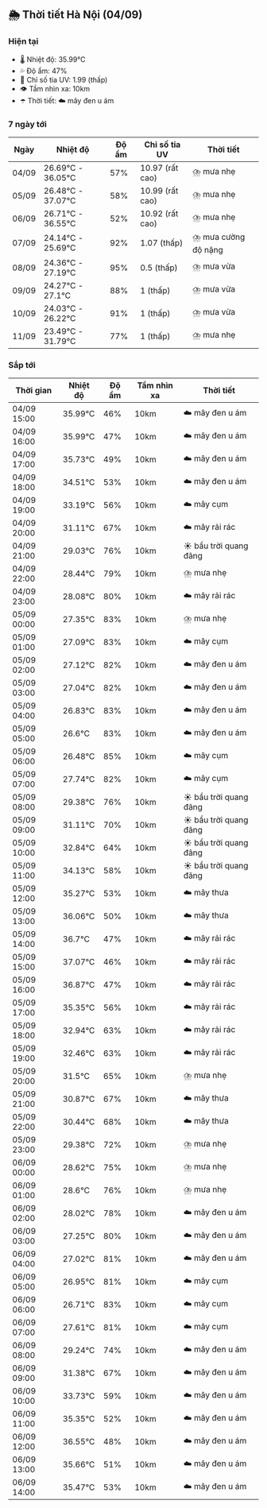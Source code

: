 ## 🌦️ Thời tiết Hà Nội (04/09)

### Hiện tại

- 🌡️ Nhiệt độ: 35.99℃
- 💦 Độ ẩm: 47%
- 🌟 Chỉ số tia UV: 1.99 (thấp)
- 👁️ Tầm nhìn xa: 10km
- ☂️ Thời tiết: ☁️ mây đen u ám

### 7 ngày tới

| Ngày | Nhiệt độ | Độ ẩm | Chỉ số tia UV | Thời tiết |
| --- | --- | --- | --- | --- |
| 04/09 | 26.69℃ - 36.05℃ | 57% | 10.97 (rất cao) | ⛈️ mưa nhẹ |
| 05/09 | 26.48℃ - 37.07℃ | 58% | 10.99 (rất cao) | ⛈️ mưa nhẹ |
| 06/09 | 26.71℃ - 36.55℃ | 52% | 10.92 (rất cao) | ⛈️ mưa nhẹ |
| 07/09 | 24.14℃ - 25.69℃ | 92% | 1.07 (thấp) | ⛈️ mưa cường độ nặng |
| 08/09 | 24.36℃ - 27.19℃ | 95% | 0.5 (thấp) | ⛈️ mưa vừa |
| 09/09 | 24.27℃ - 27.1℃ | 88% | 1 (thấp) | ⛈️ mưa vừa |
| 10/09 | 24.03℃ - 26.22℃ | 91% | 1 (thấp) | ⛈️ mưa vừa |
| 11/09 | 23.49℃ - 31.79℃ | 77% | 1 (thấp) | ⛈️ mưa nhẹ |

### Sắp tới

| Thời gian | Nhiệt độ | Độ ẩm | Tầm nhìn xa | Thời tiết |
| --- | --- | --- | --- | --- |
| 04/09 15:00 | 35.99℃ | 46% | 10km | ☁️ mây đen u ám |
| 04/09 16:00 | 35.99℃ | 47% | 10km | ☁️ mây đen u ám |
| 04/09 17:00 | 35.73℃ | 49% | 10km | ☁️ mây đen u ám |
| 04/09 18:00 | 34.51℃ | 53% | 10km | ☁️ mây đen u ám |
| 04/09 19:00 | 33.19℃ | 56% | 10km | ☁️ mây cụm |
| 04/09 20:00 | 31.11℃ | 67% | 10km | ☁️ mây rải rác |
| 04/09 21:00 | 29.03℃ | 76% | 10km | ☀️ bầu trời quang đãng |
| 04/09 22:00 | 28.44℃ | 79% | 10km | ⛈️ mưa nhẹ |
| 04/09 23:00 | 28.08℃ | 80% | 10km | ☁️ mây rải rác |
| 05/09 00:00 | 27.35℃ | 83% | 10km | ⛈️ mưa nhẹ |
| 05/09 01:00 | 27.09℃ | 83% | 10km | ☁️ mây cụm |
| 05/09 02:00 | 27.12℃ | 82% | 10km | ☁️ mây đen u ám |
| 05/09 03:00 | 27.04℃ | 82% | 10km | ☁️ mây đen u ám |
| 05/09 04:00 | 26.83℃ | 83% | 10km | ☁️ mây đen u ám |
| 05/09 05:00 | 26.6℃ | 83% | 10km | ☁️ mây đen u ám |
| 05/09 06:00 | 26.48℃ | 85% | 10km | ☁️ mây cụm |
| 05/09 07:00 | 27.74℃ | 82% | 10km | ☁️ mây cụm |
| 05/09 08:00 | 29.38℃ | 76% | 10km | ☀️ bầu trời quang đãng |
| 05/09 09:00 | 31.11℃ | 70% | 10km | ☀️ bầu trời quang đãng |
| 05/09 10:00 | 32.84℃ | 64% | 10km | ☀️ bầu trời quang đãng |
| 05/09 11:00 | 34.13℃ | 58% | 10km | ☀️ bầu trời quang đãng |
| 05/09 12:00 | 35.27℃ | 53% | 10km | ☁️ mây thưa |
| 05/09 13:00 | 36.06℃ | 50% | 10km | ☁️ mây thưa |
| 05/09 14:00 | 36.7℃ | 47% | 10km | ☁️ mây rải rác |
| 05/09 15:00 | 37.07℃ | 46% | 10km | ☁️ mây rải rác |
| 05/09 16:00 | 36.87℃ | 47% | 10km | ☁️ mây rải rác |
| 05/09 17:00 | 35.35℃ | 56% | 10km | ☁️ mây rải rác |
| 05/09 18:00 | 32.94℃ | 63% | 10km | ☁️ mây rải rác |
| 05/09 19:00 | 32.46℃ | 63% | 10km | ☁️ mây rải rác |
| 05/09 20:00 | 31.5℃ | 65% | 10km | ⛈️ mưa nhẹ |
| 05/09 21:00 | 30.87℃ | 67% | 10km | ☁️ mây thưa |
| 05/09 22:00 | 30.44℃ | 68% | 10km | ☁️ mây thưa |
| 05/09 23:00 | 29.38℃ | 72% | 10km | ⛈️ mưa nhẹ |
| 06/09 00:00 | 28.62℃ | 75% | 10km | ⛈️ mưa nhẹ |
| 06/09 01:00 | 28.6℃ | 76% | 10km | ⛈️ mưa nhẹ |
| 06/09 02:00 | 28.02℃ | 78% | 10km | ☁️ mây đen u ám |
| 06/09 03:00 | 27.25℃ | 80% | 10km | ☁️ mây đen u ám |
| 06/09 04:00 | 27.02℃ | 81% | 10km | ☁️ mây đen u ám |
| 06/09 05:00 | 26.95℃ | 81% | 10km | ☁️ mây cụm |
| 06/09 06:00 | 26.71℃ | 83% | 10km | ☁️ mây cụm |
| 06/09 07:00 | 27.61℃ | 81% | 10km | ☁️ mây cụm |
| 06/09 08:00 | 29.24℃ | 74% | 10km | ☁️ mây đen u ám |
| 06/09 09:00 | 31.38℃ | 67% | 10km | ☁️ mây đen u ám |
| 06/09 10:00 | 33.73℃ | 59% | 10km | ☁️ mây đen u ám |
| 06/09 11:00 | 35.35℃ | 52% | 10km | ☁️ mây đen u ám |
| 06/09 12:00 | 36.55℃ | 48% | 10km | ☁️ mây đen u ám |
| 06/09 13:00 | 35.66℃ | 51% | 10km | ☁️ mây đen u ám |
| 06/09 14:00 | 35.47℃ | 53% | 10km | ☁️ mây đen u ám |
